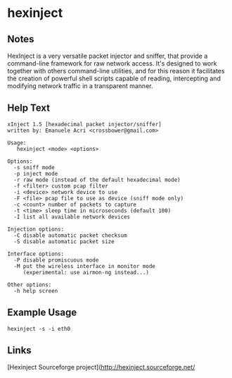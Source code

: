 # hexinject

Notes
-------
HexInject is a very versatile packet injector and sniffer, that provide a command-line framework for raw network access.
It's designed to work together with others command-line utilities, and for this reason it facilitates the creation of powerful shell scripts capable of reading, intercepting and modifying network traffic in a transparent manner.


Help Text
-------
```
xInject 1.5 [hexadecimal packet injector/sniffer]
written by: Emanuele Acri <crossbower@gmail.com>

Usage:
   hexinject <mode> <options>

Options:
  -s sniff mode
  -p inject mode
  -r raw mode (instead of the default hexadecimal mode)
  -f <filter> custom pcap filter
  -i <device> network device to use
  -F <file> pcap file to use as device (sniff mode only)
  -c <count> number of packets to capture
  -t <time> sleep time in microseconds (default 100)
  -I list all available network devices

Injection options:
  -C disable automatic packet checksum
  -S disable automatic packet size
  
Interface options:
  -P disable promiscuous mode
  -M put the wireless interface in monitor mode
     (experimental: use airmon-ng instead...)

Other options:
  -h help screen

```

Example Usage
-------


```
hexinject -s -i eth0
```

Links
-------
[Hexinject Sourceforge project](http://hexinject.sourceforge.net/
